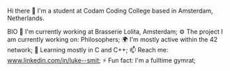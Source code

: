 Hi there 👋
I'm a student at Codam Coding College based in Amsterdam, Netherlands.

BIO
🏢 I'm currently working at Brasserie Lolita, Amsterdam;
⚙️  The project I am currently working on: Philosophers;
🌍 I'm mostly active within the 42 network;
🌱 Learning mostly in C and C++;
📫 Reach me: www.linkedin.com/in/luke--smit;
⚡️ Fun fact: I'm a fulltime gymrat;

